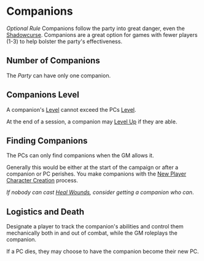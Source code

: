 # Companions

*Optional Rule*
Companions follow the party into great danger, even the [Shadowcurse](../Game%20Procedures/Hazards/Shadowcurse.md). Companions are a great option for games with fewer players (1-3) to help bolster the party's effectiveness.

## Number of Companions

The *Party* can have only one companion.

## Companions Level

A companion's [Level](../Player%20Characters/Progression/Level.md) cannot exceed the PCs [Level](../Player%20Characters/Progression/Level.md).

At the end of a session, a companion may [Level Up](../Player%20Characters/Progression/Level.md#Level%20Up) if they are able.

## Finding Companions

The PCs can only find companions when the GM allows it.

Generally this would be either at the start of the campaign or after a companion or PC perishes. You make companions with the [New Player Character Creation](../Character%20Creation/New%20Player%20Character%20Creation.md) process.

*If nobody can cast [Heal Wounds](../Magic/Spells/Spells%20by%20Level/Level%201/Heal%20Wounds.md), consider getting a companion who can*.

## Logistics and Death

Designate a player to track the companion's abilities and control them mechanically both in and out of combat, while the GM roleplays the companion.

If a PC dies, they may choose to have the companion become their new PC.
